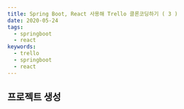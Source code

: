 ```yaml
---
title: Spring Boot, React 사용해 Trello 클론코딩하기 ( 3 )
date: 2020-05-24
tags:
  - springboot
  - react
keywords:
  - trello
  - springboot
  - react
---
```


## 프로젝트 생성

